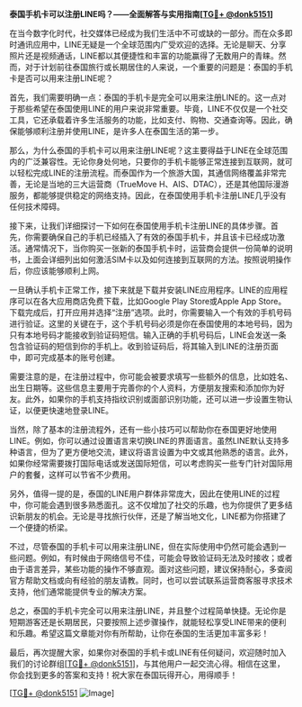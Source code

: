 **泰国手机卡可以注册LINE吗？——全面解答与实用指南[[TG💪+ @donk5151](https://t.me/s/donk5151)]**

在当今数字化时代，社交媒体已经成为我们生活中不可或缺的一部分。而在众多即时通讯应用中，LINE无疑是一个全球范围内广受欢迎的选择。无论是聊天、分享照片还是视频通话，LINE都以其便捷性和丰富的功能赢得了无数用户的青睐。然而，对于计划前往泰国旅行或长期居住的人来说，一个重要的问题是：泰国的手机卡是否可以用来注册LINE呢？

首先，我们需要明确一点：泰国的手机卡是完全可以用来注册LINE的。这一点对于那些希望在泰国使用LINE的用户来说非常重要。毕竟，LINE不仅仅是一个社交工具，它还承载着许多生活服务的功能，比如支付、购物、交通查询等。因此，确保能够顺利注册并使用LINE，是许多人在泰国生活的第一步。

那么，为什么泰国的手机卡可以用来注册LINE呢？这主要得益于LINE在全球范围内的广泛兼容性。无论你身处何地，只要你的手机卡能够正常连接到互联网，就可以轻松完成LINE的注册流程。而泰国作为一个旅游大国，其通信网络覆盖非常完善，无论是当地的三大运营商（TrueMove H、AIS、DTAC），还是其他国际漫游服务，都能够提供稳定的网络支持。因此，在泰国使用手机卡注册LINE几乎没有任何技术障碍。

接下来，让我们详细探讨一下如何在泰国使用手机卡注册LINE的具体步骤。首先，你需要确保自己的手机已经插入了有效的泰国手机卡，并且该卡已经成功激活。通常情况下，当你购买一张新的泰国手机卡时，运营商会提供一份简单的说明书，上面会详细列出如何激活SIM卡以及如何连接到互联网的方法。按照说明操作后，你应该能够顺利上网。

一旦确认手机卡正常工作，接下来就是下载并安装LINE应用程序。LINE的应用程序可以在各大应用商店免费下载，比如Google Play Store或Apple App Store。下载完成后，打开应用并选择“注册”选项。此时，你需要输入一个有效的手机号码进行验证。这里的关键在于，这个手机号码必须是你在泰国使用的本地号码，因为只有本地号码才能接收到验证码短信。输入正确的手机号码后，LINE会发送一条包含验证码的短信到你的手机上。收到验证码后，将其输入到LINE的注册页面中，即可完成基本的账号创建。

需要注意的是，在注册过程中，你可能会被要求填写一些额外的信息，比如姓名、出生日期等。这些信息主要用于完善你的个人资料，方便朋友搜索和添加你为好友。此外，如果你的手机支持指纹识别或面部识别功能，还可以进一步设置生物认证，以便更快速地登录LINE。

当然，除了基本的注册流程外，还有一些小技巧可以帮助你在泰国更好地使用LINE。例如，你可以通过设置语言来切换LINE的界面语言。虽然LINE默认支持多种语言，但为了更方便地交流，建议将语言设置为中文或其他熟悉的语言。此外，如果你经常需要拨打国际电话或发送国际短信，可以考虑购买一些专门针对国际用户的套餐，这样可以节省不少费用。

另外，值得一提的是，泰国的LINE用户群体非常庞大，因此在使用LINE的过程中，你可能会遇到很多熟悉面孔。这不仅增加了社交的乐趣，也为你提供了更多结识新朋友的机会。无论是寻找旅行伙伴，还是了解当地文化，LINE都为你搭建了一个便捷的桥梁。

不过，尽管泰国的手机卡可以用来注册LINE，但在实际使用中仍然可能会遇到一些问题。例如，有时候由于网络信号不佳，可能会导致验证码无法及时接收；或者由于语言差异，某些功能的操作不够直观。面对这些问题，建议保持耐心，多查阅官方帮助文档或向有经验的朋友请教。同时，也可以尝试联系运营商客服寻求技术支持，他们通常能提供专业的解决方案。

总之，泰国的手机卡完全可以用来注册LINE，并且整个过程简单快捷。无论你是短期游客还是长期居民，只要按照上述步骤操作，就能轻松享受LINE带来的便利和乐趣。希望这篇文章能对你有所帮助，让你在泰国的生活更加丰富多彩！

最后，再次提醒大家，如果你对泰国的手机卡或LINE有任何疑问，欢迎随时加入我们的讨论群组[[TG💪+ @donk5151](https://t.me/s/donk5151)]，与其他用户一起交流心得。相信在这里，你会找到更多的答案和支持！祝大家在泰国玩得开心，用得顺手！

[[TG💪+ @donk5151](https://t.me/s/donk5151) ![Image](https://i.postimg.cc/rwNCRYN7/Snipaste-2025-04-30-17-27-05.png)]